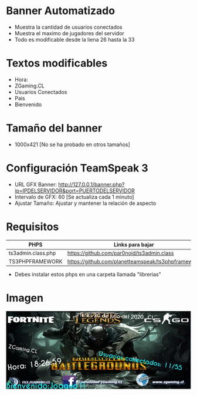 # Banner Automatizado
- Muestra la cantidad de usuarios conectados
- Muestra el maximo de jugadores del servidor
- Todo es modificable desde la liena 26 hasta la 33

# Textos modificables
- Hora:
- ZGaming.CL
- Usuarios Conectados
- Pais
- Bienvenido

# Tamaño del banner
- 1000x421 [No se ha probado en otros tamaños]

# Configuración TeamSpeak 3
- URL GFX Banner: http://127.0.0.1/banner.php?ip=IPDELSERVIDOR&port=PUERTODELSERVIDOR
- Intervalo de GFX: 60 [Se actualiza cada 1 minuto]
- Ajustar Tamaño: Ajustar y mantener la relación de aspecto

# Requisitos

| PHPS | Links para bajar |
| ------ | ------ |
| ts3admin.class.php | https://github.com/par0noid/ts3admin.class
| TS3PHPFRAMEWORK | https://github.com/planetteamspeak/ts3phpframework

- Debes instalar estos phps en una carpeta llamada "librerias"

# Imagen

![](https://github.com/JoaquoCL/Banner-Automatizado/blob/master/prueba.png)
